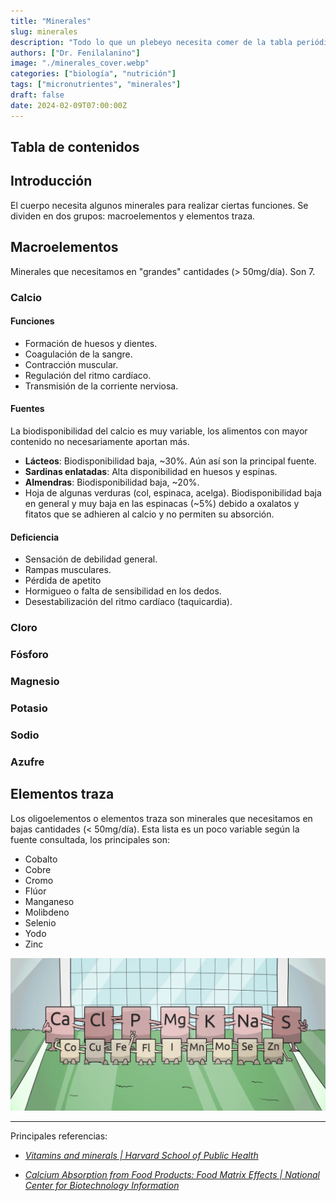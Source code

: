 ```yaml
---
title: "Minerales"
slug: minerales
description: "Todo lo que un plebeyo necesita comer de la tabla periódica."
authors: ["Dr. Fenilalanino"]
image: "./minerales_cover.webp"
categories: ["biología", "nutrición"]
tags: ["micronutrientes", "minerales"]
draft: false
date: 2024-02-09T07:00:00Z
---
```


## Tabla de contenidos

## Introducción
El cuerpo necesita algunos minerales para realizar ciertas funciones. Se dividen en dos grupos: macroelementos y elementos traza.

## Macroelementos

Minerales que necesitamos en "grandes" cantidades (> 50mg/día). Son 7.

### Calcio

#### Funciones
- Formación de huesos y dientes.
- Coagulación de la  sangre.
- Contracción muscular.
- Regulación del ritmo cardíaco.
- Transmisión de la corriente nerviosa.

#### Fuentes
La biodisponibilidad del calcio es muy variable, los alimentos con mayor contenido no necesariamente aportan más.

- **Lácteos**: Biodisponibilidad baja, ~30%. Aún así son la principal fuente.
- **Sardinas enlatadas**: Alta disponibilidad en huesos y espinas.
- **Almendras**: Biodisponibilidad baja, ~20%.
- Hoja de algunas verduras (col, espinaca, acelga). Biodisponibilidad baja en general y muy baja en las espinacas (~5%) debido a oxalatos y fitatos que se adhieren al calcio y no permiten su absorción.

#### Deficiencia
- Sensación de debilidad general.
- Rampas musculares.
- Pérdida de apetito
- Hormigueo o falta de sensibilidad en los dedos.
- Desestabilización del ritmo cardíaco (taquicardia).

### Cloro

### Fósforo

### Magnesio

### Potasio

### Sodio

### Azufre


## Elementos traza

Los oligoelementos o elementos traza son minerales que necesitamos en bajas cantidades (< 50mg/día). Esta lista es un poco variable según la fuente consultada, los principales son:

- Cobalto
- Cobre
- Cromo
- Flúor
- Manganeso
- Molibdeno
- Selenio
- Yodo
- Zinc

![Minerales, alineación](./minerales.webp)


---

Principales referencias:

- *[Vitamins and minerals | Harvard School of Public Health](https://www.hsph.harvard.edu/nutritionsource/vitamins/)*

- *[Calcium Absorption from Food Products: Food Matrix Effects | National Center for Biotechnology Information](https://www.ncbi.nlm.nih.gov/pmc/articles/PMC8746734/)*
